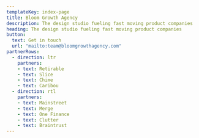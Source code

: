 ```yaml
---
templateKey: index-page
title: Bloom Growth Agency
description: The design studio fueling fast moving product companies
heading: The design studio fueling fast moving product companies
button:
  text: Get in touch
  url: "mailto:team@bloomgrowthagency.com"
partnerRows:
  - direction: ltr
    partners:
    - text: Retirable
    - text: Slice
    - text: Chime
    - text: Caribou
  - direction: rtl
    partners:
    - text: Mainstreet
    - text: Merge
    - text: One Finance
    - text: Clutter
    - text: Braintrust
---
```

